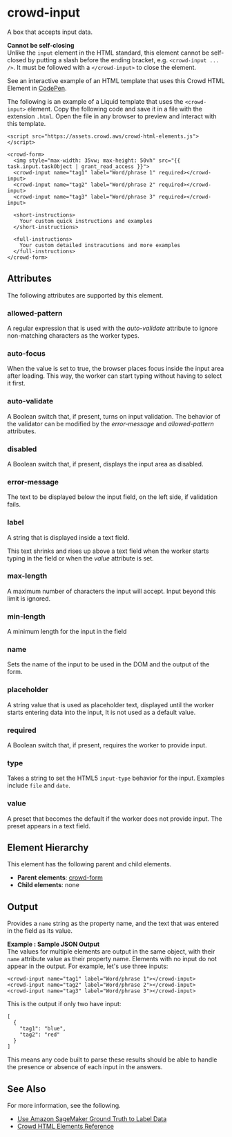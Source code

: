 # crowd\-input<a name="sms-ui-template-crowd-input"></a>

A box that accepts input data\.

**Cannot be self\-closing**  
Unlike the `input` element in the HTML standard, this element cannot be self\-closed by putting a slash before the ending bracket, e\.g\. `<crowd-input ... />`\. It must be followed with a `</crowd-input>` to close the element\.

See an interactive example of an HTML template that uses this Crowd HTML Element in [CodePen](https://codepen.io/sagemaker_crowd_html_elements/pen/wvgBZYW)\.

The following is an example of a Liquid template that uses the `<crowd-input>` element\. Copy the following code and save it in a file with the extension `.html`\. Open the file in any browser to preview and interact with this template\. 

```
<script src="https://assets.crowd.aws/crowd-html-elements.js"></script>

<crowd-form>
  <img style="max-width: 35vw; max-height: 50vh" src="{{ task.input.taskObject | grant_read_access }}">
  <crowd-input name="tag1" label="Word/phrase 1" required></crowd-input>
  <crowd-input name="tag2" label="Word/phrase 2" required></crowd-input>
  <crowd-input name="tag3" label="Word/phrase 3" required></crowd-input>

  <short-instructions>
    Your custom quick instructions and examples
  </short-instructions>

  <full-instructions>
    Your custom detailed instracutions and more examples
  </full-instructions>
</crowd-form>
```

## Attributes<a name="input-attributes"></a>

The following attributes are supported by this element\.

### allowed\-pattern<a name="input-attributes-allowed-pattern"></a>

A regular expression that is used with the *auto\-validate* attribute to ignore non\-matching characters as the worker types\.

### auto\-focus<a name="input-attributes-auto-focus"></a>

When the value is set to true, the browser places focus inside the input area after loading\. This way, the worker can start typing without having to select it first\.

### auto\-validate<a name="input-attributes-auto-validate"></a>

A Boolean switch that, if present, turns on input validation\. The behavior of the validator can be modified by the *error\-message* and *allowed\-pattern* attributes\.

### disabled<a name="input-attributes-disabled"></a>

A Boolean switch that, if present, displays the input area as disabled\.

### error\-message<a name="input-attributes-error-message"></a>

The text to be displayed below the input field, on the left side, if validation fails\.

### label<a name="input-attributes-label"></a>

A string that is displayed inside a text field\.

This text shrinks and rises up above a text field when the worker starts typing in the field or when the *value* attribute is set\.

### max\-length<a name="input-attributes-max-length"></a>

 A maximum number of characters the input will accept\. Input beyond this limit is ignored\.

### min\-length<a name="input-attributes-min-length"></a>

A minimum length for the input in the field

### name<a name="input-attributes-name"></a>

 Sets the name of the input to be used in the DOM and the output of the form\.

### placeholder<a name="input-attributes-placeholder"></a>

A string value that is used as placeholder text, displayed until the worker starts entering data into the input, It is not used as a default value\.

### required<a name="input-attributes-required"></a>

A Boolean switch that, if present, requires the worker to provide input\.

### type<a name="input-attributes-type"></a>

Takes a string to set the HTML5 `input-type` behavior for the input\. Examples include `file` and `date`\.

### value<a name="input-attributes-value"></a>

A preset that becomes the default if the worker does not provide input\. The preset appears in a text field\.

## Element Hierarchy<a name="input-element-hierarchy"></a>

This element has the following parent and child elements\.
+ **Parent elements**: [crowd\-form](sms-ui-template-crowd-form.md)
+ **Child elements**: none

## Output<a name="input-element-output"></a>

Provides a `name` string as the property name, and the text that was entered in the field as its value\.

**Example : Sample JSON Output**  
The values for multiple elements are output in the same object, with their `name` attribute value as their property name\. Elements with no input do not appear in the output\. For example, let's use three inputs:  

```
<crowd-input name="tag1" label="Word/phrase 1"></crowd-input>
<crowd-input name="tag2" label="Word/phrase 2"></crowd-input>
<crowd-input name="tag3" label="Word/phrase 3"></crowd-input>
```
This is the output if only two have input:  

```
[
  {
    "tag1": "blue",
    "tag2": "red"
  }
]
```
This means any code built to parse these results should be able to handle the presence or absence of each input in the answers\.

## See Also<a name="input-see-also"></a>

For more information, see the following\.
+ [Use Amazon SageMaker Ground Truth to Label Data](sms.md)
+ [Crowd HTML Elements Reference](sms-ui-template-reference.md)